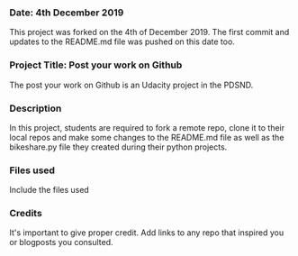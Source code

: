 ### Date: 4th December 2019
This project was forked on the 4th of December 2019. The first commit and updates to the README.md file was pushed on this date too.

### Project Title: Post your work on Github
The post your work on Github is an Udacity project in the PDSND.

### Description
In this project, students are required to fork a remote repo, clone it to their local repos and make some changes to the README.md file as well as the bikeshare.py file they created during their python projects.

### Files used
Include the files used

### Credits
It's important to give proper credit. Add links to any repo that inspired you or blogposts you consulted.

